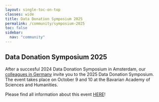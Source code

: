 ```yaml
---
layout: single-toc-on-top
classes: wide
title: Data Donation Symposium 2025
permalink: /community/symposium-2025
toc: false
sidebar:
  nav: "community"
---
```


## Data Donation Symposium 2025 

After a succesful 2024 Data Donation Symposium in Amsterdam, our [colleagues in Germany](https://data-donation-symposium.ifkw.lmu.de/organizing-team/) invite you to the 2025 Data Donation Symposium. The event takes place on October 9 and 10 at the Bavarian Academy of Sciences and Humanities. 

Please find all information about this event [HERE](https://data-donation-symposium.ifkw.lmu.de/)! 
